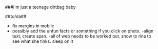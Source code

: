 ###i'm just a teenage dirtbag baby</h1>



##to/da##
- fix margins in mobile
- possibly add the unfun facts or something if you click on photo. 
  -align text, create span.
  -all of web needs to be worked out. show to rina to see what she tinks. sleep on it 